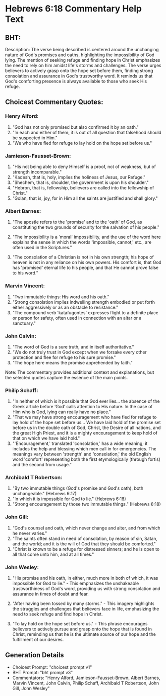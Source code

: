 # Hebrews 6:18 Commentary Help Text

## BHT:
Description: The verse being described is centered around the unchanging nature of God's promises and oaths, highlighting the impossibility of God lying. The mention of seeking refuge and finding hope in Christ emphasizes the need to rely on him amidst life's storms and challenges. The verse urges believers to actively grasp onto the hope set before them, finding strong consolation and assurance in God's trustworthy word. It reminds us that God's comforting presence is always available to those who seek His refuge.

## Choicest Commentary Quotes:
### Henry Alford:
1. "God has not only promised but also confirmed it by an oath." 
2. "In each and either of them, it is out of all question that falsehood should be suspected in Him." 
3. "We who have fled for refuge to lay hold on the hope set before us."

### Jamieson-Fausset-Brown:
1. "His not being able to deny Himself is a proof, not of weakness, but of strength incomparable."
2. "Kadesh, that is, holy, implies the holiness of Jesus, our Refuge."
3. "Shechem, that is, shoulder, the government is upon his shoulder."
4. "Hebron, that is, fellowship, believers are called into the fellowship of Christ."
5. "Golan, that is, joy, for in Him all the saints are justified and shall glory."

### Albert Barnes:
1. "The apostle refers to the 'promise' and to the 'oath' of God, as constituting the two grounds of security for the salvation of his people." 

2. "The impossibility is a 'moral' impossibility, and the use of the word here explains the sense in which the words 'impossible, cannot,' etc., are often used in the Scriptures."

3. "The consolation of a Christian is not in his own strength; his hope of heaven is not in any reliance on his own powers. His comfort is, that God has 'promised' eternal life to his people, and that He cannot prove false to his word."

### Marvin Vincent:
1. "Two immutable things: His word and his oath." 
2. "Strong consolation implies indwelling strength embodied or put forth either aggressively or as an obstacle to resistance."
3. "The compound verb 'katafugontes' expresses flight to a definite place or person for safety, often used in connection with an altar or a sanctuary."

### John Calvin:
1. "The word of God is a sure truth, and in itself authoritative."
2. "We do not truly trust in God except when we forsake every other protection and flee for refuge to his sure promise."
3. "The hope here means the promise apprehended by faith."

Note: The commentary provides additional context and explanations, but the selected quotes capture the essence of the main points.

### Philip Schaff:
1. "In neither of which is it possible that God ever lies... the absence of the Greek article before ‘God’ calls attention to His nature. In the case of Him who is God, lying can really have no place." 
2. "That we may have strong encouragement who have fled for refuge to lay hold of the hope set before us... We have laid hold of the promise set before us in the double oath of God, Christ, the Desire of all nations, and the great High Priest, and it is a mighty encouragement to keep hold of that on which we have laid hold."
3. "'Encouragement,' translated 'consolation,' has a wide meaning; it includes the help and blessing which men call in for emergencies. The meanings vary between 'strength' and 'consolation,' the old English word 'comfort' representing both the first etymologically (through fortis) and the second from usage."

### Archibald T Robertson:
1. "By two immutable things (God's promise and God's oath), both unchangeable." (Hebrews 6:17) 
2. "In which it is impossible for God to lie." (Hebrews 6:18) 
3. "Strong encouragement by those two immutable things." (Hebrews 6:18)

### John Gill:
1. "God's counsel and oath, which never change and alter, and from which he never varies." 
2. "The saints often stand in need of consolation, by reason of sin, Satan, and the world; and it is the will of God that they should be comforted." 
3. "Christ is known to be a refuge for distressed sinners; and he is open to all that come unto him, and at all times."

### John Wesley:
1. "His promise and his oath, in either, much more in both of which, it was impossible for God to lie." - This emphasizes the unshakeable trustworthiness of God's word, providing us with strong consolation and assurance in times of doubt and fear.

2. "After having been tossed by many storms." - This imagery highlights the struggles and challenges that believers face in life, emphasizing the need to seek refuge and find hope in Christ.

3. "To lay hold on the hope set before us." - This phrase encourages believers to actively pursue and grasp onto the hope that is found in Christ, reminding us that he is the ultimate source of our hope and the fulfillment of our desires.


## Generation Details
- Choicest Prompt: "choicest prompt v1"
- BHT Prompt: "bht prompt v3"
- Commentators: "Henry Alford, Jamieson-Fausset-Brown, Albert Barnes, Marvin Vincent, John Calvin, Philip Schaff, Archibald T Robertson, John Gill, John Wesley"
